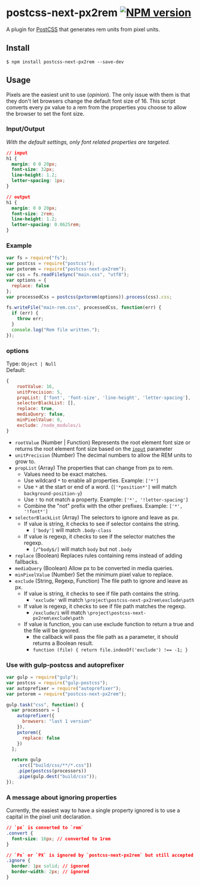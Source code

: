 # postcss-next-px2rem [![NPM version](https://badge.fury.io/js/postcss-next-px2rem.svg)](http://badge.fury.io/js/postcss-next-px2rem)

A plugin for [PostCSS](https://github.com/ai/postcss) that generates rem units from pixel units.

## Install

```shell
$ npm install postcss-next-px2rem --save-dev
```

## Usage

Pixels are the easiest unit to use (_opinion_). The only issue with them is that they don't let browsers change the default font size of 16. This script converts every px value to a rem from the properties you choose to allow the browser to set the font size.

### Input/Output

_With the default settings, only font related properties are targeted._

```css
// input
h1 {
  margin: 0 0 20px;
  font-size: 32px;
  line-height: 1.2;
  letter-spacing: 1px;
}

// output
h1 {
  margin: 0 0 20px;
  font-size: 2rem;
  line-height: 1.2;
  letter-spacing: 0.0625rem;
}
```

### Example

```js
var fs = require("fs");
var postcss = require("postcss");
var pxtorem = require("postcss-next-px2rem");
var css = fs.readFileSync("main.css", "utf8");
var options = {
  replace: false
};
var processedCss = postcss(pxtorem(options)).process(css).css;

fs.writeFile("main-rem.css", processedCss, function(err) {
  if (err) {
    throw err;
  }
  console.log("Rem file written.");
});
```

### options

Type: `Object | Null`  
Default:

```js
{
    rootValue: 16,
    unitPrecision: 5,
    propList: ['font', 'font-size', 'line-height', 'letter-spacing'],
    selectorBlackList: [],
    replace: true,
    mediaQuery: false,
    minPixelValue: 0,
    exclude: /node_modules/i
}
```

- `rootValue` (Number | Function) Represents the root element font size or returns the root element font size based on the [`input`](https://api.postcss.org/Input.html) parameter
- `unitPrecision` (Number) The decimal numbers to allow the REM units to grow to.
- `propList` (Array) The properties that can change from px to rem.
  - Values need to be exact matches.
  - Use wildcard `*` to enable all properties. Example: `['*']`
  - Use `*` at the start or end of a word. (`['*position*']` will match `background-position-y`)
  - Use `!` to not match a property. Example: `['*', '!letter-spacing']`
  - Combine the "not" prefix with the other prefixes. Example: `['*', '!font*']`
- `selectorBlackList` (Array) The selectors to ignore and leave as px.
  - If value is string, it checks to see if selector contains the string.
    - `['body']` will match `.body-class`
  - If value is regexp, it checks to see if the selector matches the regexp.
    - `[/^body$/]` will match `body` but not `.body`
- `replace` (Boolean) Replaces rules containing rems instead of adding fallbacks.
- `mediaQuery` (Boolean) Allow px to be converted in media queries.
- `minPixelValue` (Number) Set the minimum pixel value to replace.
- `exclude` (String, Regexp, Function) The file path to ignore and leave as px.
  - If value is string, it checks to see if file path contains the string.
    - `'exclude'` will match `\project\postcss-next-px2rem\exclude\path`
  - If value is regexp, it checks to see if file path matches the regexp.
    - `/exclude/i` will match `\project\postcss-next-px2rem\exclude\path`
  - If value is function, you can use exclude function to return a true and the file will be ignored.
    - the callback will pass the file path as a parameter, it should returns a Boolean result.
    - `function (file) { return file.indexOf('exclude') !== -1; }`

### Use with gulp-postcss and autoprefixer

```js
var gulp = require("gulp");
var postcss = require("gulp-postcss");
var autoprefixer = require("autoprefixer");
var pxtorem = require("postcss-next-px2rem");

gulp.task("css", function() {
  var processors = [
    autoprefixer({
      browsers: "last 1 version"
    }),
    pxtorem({
      replace: false
    })
  ];

  return gulp
    .src(["build/css/**/*.css"])
    .pipe(postcss(processors))
    .pipe(gulp.dest("build/css"));
});
```

### A message about ignoring properties

Currently, the easiest way to have a single property ignored is to use a capital in the pixel unit declaration.

```css
// `px` is converted to `rem`
.convert {
  font-size: 16px; // converted to 1rem
}

// `Px` or `PX` is ignored by `postcss-next-px2rem` but still accepted by browsers
.ignore {
  border: 1px solid; // ignored
  border-width: 2px; // ignored
}
```
